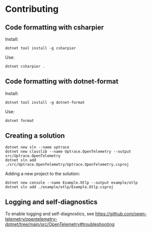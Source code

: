 # Contributing

## Code formatting with csharpier

Install:

```shell
dotnet tool install -g csharpier
```

Use:

```shell
dotnet csharpier .
```

## Code formatting with dotnet-format

Install:

```shell
dotnet tool install -g dotnet-format
```

Use:

```shell
dotnet format
```

## Creating a solution

```shell
dotnet new sln --name uptrace
dotnet new classlib --name Uptrace.OpenTelemetry --output src/Uptrace.OpenTelemetry
dotnet sln add ./src/Uptrace.OpenTelemetry/Uptrace.OpenTelemetry.csproj
```

Adding a new project to the solution:

```shell
dotnet new console --name Example.Otlp --output example/otlp
dotnet sln add ./example/otlp/Example.Otlp.csproj
```

## Logging and self-diagnostics

To enable logging and self-diagnostics, see
https://github.com/open-telemetry/opentelemetry-dotnet/tree/main/src/OpenTelemetry#troubleshooting
